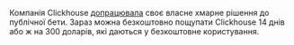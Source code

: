 Компанія Clickhouse [допрацювала](https://clickhouse.com/blog/clickhouse-cloud-public-beta) своє власне хмарне рішення до публічної бети. Зараз можна безкоштовно пощупати Clickhouse 14 днів або ж на 300 доларів, які даються у безкоштовне користування.